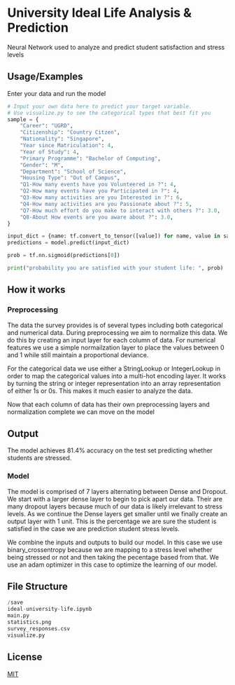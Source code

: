 
# University Ideal Life Analysis & Prediction

Neural Network used to analyze and predict student satisfaction and stress levels





## Usage/Examples

Enter your data and run the model
```py
# Input your own data here to predict your target variable.
# Use visualize.py to see the categorical types that best fit you
sample = {
    "Career": "UGRD",
    "Citizenship": "Country Citzen",
    "Nationality": "Singapore",
    "Year since Matriculation": 4,
    "Year of Study": 4,
    "Primary Programme": "Bachelor of Computing",
    "Gender": "M",
    "Department": "School of Science",
    "Housing Type": "Out of Campus",
    "Q1-How many events have you Volunteered in ?": 4,
    "Q2-How many events have you Participated in ?": 4,
    "Q3-How many activities are you Interested in ?": 6,
    "Q4-How many activities are you Passionate about ?": 5,
    "Q7-How much effort do you make to interact with others ?": 3.0,
    "Q8-About How events are you aware about ?": 3.0,
}

input_dict = {name: tf.convert_to_tensor([value]) for name, value in sample.items()}
predictions = model.predict(input_dict)

prob = tf.nn.sigmoid(predictions[0])

print("probability you are satisfied with your student life: ", prob)
```


## How it works

### Preprocessing

The data the survey provides is of several types including both categorical and numerical data. During preprocessing we aim to normalize this data. We do this by creating an input layer for each column of data. For numerical features we use a simple normailzation layer to place the values between 0 and 1 while still maintain a proportional deviance.

For the categorical data we use either a StringLookup or IntegerLookup in order to map the categorical values into a multi-hot encoding layer. It works by turning the string or integer representation into an array representation of either 1s or 0s. This makes it much easier to analyze the data.

Now that each column of data has their own preprocessing layers and normalization complete we can move on the model

## Output

The model achieves 81.4% accuracy on the test set predicting whether students are stressed.

### Model

The model is comprised of 7 layers alternating between Dense and Dropout. We start with a larger dense layer to begin to pick apart our data. Their are many dropout layers because much of our data is likely irrelevant to stress levels. As we continue the Dense layers get smaller until we finally create an output layer with 1 unit. This is the percentage we are sure the student is satisfied in the case we are prediction student stress levels.

We combine the inputs and outputs to build our model. In this case we use binary_crossentropy because we are mapping to a stress level whether being stressed or not and then taking the pecentage based from that. We use an adam optimizer in this case to optimize the learning of our model.

## File Structure

```py
/save
ideal-university-life.ipynb
main.py
statistics.png
survey_responses.csv
visualize.py
```




## License

[MIT](https://choosealicense.com/licenses/mit/)

